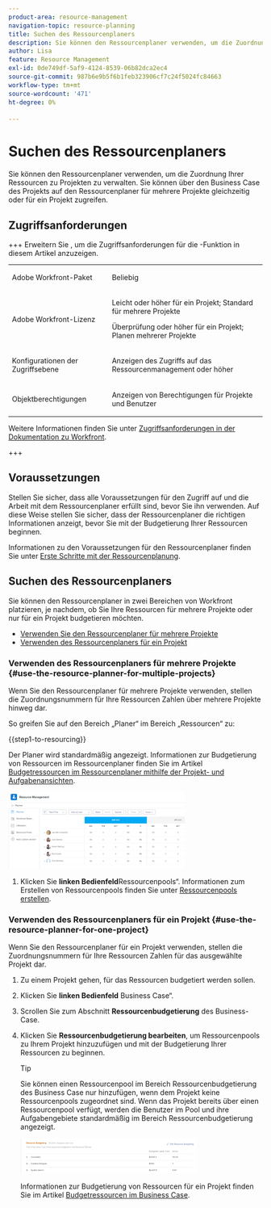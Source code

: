 ```yaml
---
product-area: resource-management
navigation-topic: resource-planning
title: Suchen des Ressourcenplaners
description: Sie können den Ressourcenplaner verwenden, um die Zuordnung Ihrer Ressourcen zu Projekten zu verwalten. Sie können über den Business Case des Projekts auf den Ressourcenplaner für mehrere Projekte gleichzeitig oder für ein Projekt zugreifen.
author: Lisa
feature: Resource Management
exl-id: 0de749df-5af9-4124-8539-06b82dca2ec4
source-git-commit: 987b6e9b5f6b1feb323906cf7c24f5024fc84663
workflow-type: tm+mt
source-wordcount: '471'
ht-degree: 0%

---
```


# Suchen des Ressourcenplaners

<!--
<p data-mc-conditions="QuicksilverOrClassic.Draft mode">(This came off this article: draft that content in the article when this comes live: /Content/Resource Mgmt/Resource Planning/get-started-resource-planner.html)</p>
-->

Sie können den Ressourcenplaner verwenden, um die Zuordnung Ihrer Ressourcen zu Projekten zu verwalten. Sie können über den Business Case des Projekts auf den Ressourcenplaner für mehrere Projekte gleichzeitig oder für ein Projekt zugreifen.

## Zugriffsanforderungen

+++ Erweitern Sie , um die Zugriffsanforderungen für die -Funktion in diesem Artikel anzuzeigen.

<table style="table-layout:auto"> 
 <col> 
 <col> 
 <tbody> 
  <tr> 
   <td>Adobe Workfront-Paket</td> 
   <td><p>Beliebig</p></td>
  </tr> 
  <tr> 
   <td>Adobe Workfront-Lizenz</td> 
   <td><p>Leicht oder höher für ein Projekt; Standard für mehrere Projekte</p>
       <p>Überprüfung oder höher für ein Projekt; Planen mehrerer Projekte</p></td>
  </tr> 
  <tr> 
   <td>Konfigurationen der Zugriffsebene</td> 
   <td> <p>Anzeigen des Zugriffs auf das Ressourcenmanagement oder höher</p> </td> 
  </tr> 
  <tr> 
   <td>Objektberechtigungen</td> 
   <td> <p>Anzeigen von Berechtigungen für Projekte und Benutzer </p> </td> 
  </tr> 
 </tbody> 
</table>

Weitere Informationen finden Sie unter [Zugriffsanforderungen in der Dokumentation zu Workfront](/help/quicksilver/administration-and-setup/add-users/access-levels-and-object-permissions/access-level-requirements-in-documentation.md).

+++

## Voraussetzungen

Stellen Sie sicher, dass alle Voraussetzungen für den Zugriff auf und die Arbeit mit dem Ressourcenplaner erfüllt sind, bevor Sie ihn verwenden. Auf diese Weise stellen Sie sicher, dass der Ressourcenplaner die richtigen Informationen anzeigt, bevor Sie mit der Budgetierung Ihrer Ressourcen beginnen.

Informationen zu den Voraussetzungen für den Ressourcenplaner finden Sie unter [Erste Schritte mit der Ressourcenplanung](../../resource-mgmt/resource-planning/get-started-resource-planning.md).

## Suchen des Ressourcenplaners

Sie können den Ressourcenplaner in zwei Bereichen von Workfront platzieren, je nachdem, ob Sie Ihre Ressourcen für mehrere Projekte oder nur für ein Projekt budgetieren möchten.

* [Verwenden Sie den Ressourcenplaner für mehrere Projekte](#use-the-resource-planner-for-multiple-projects)
* [Verwenden des Ressourcenplaners für ein Projekt](#use-the-resource-planner-for-one-project)

### Verwenden des Ressourcenplaners für mehrere Projekte {#use-the-resource-planner-for-multiple-projects}

Wenn Sie den Ressourcenplaner für mehrere Projekte verwenden, stellen die Zuordnungsnummern für Ihre Ressourcen Zahlen über mehrere Projekte hinweg dar.

So greifen Sie auf den Bereich „Planer“ im Bereich „Ressourcen“ zu:

{{step1-to-resourcing}}

Der Planer wird standardmäßig angezeigt.  Informationen zur Budgetierung von Ressourcen im Ressourcenplaner finden Sie im Artikel [Budgetressourcen im Ressourcenplaner mithilfe der Projekt- und Aufgabenansichten](../../resource-mgmt/resource-planning/budget-resources-project-role-views-resource-planner.md).

![Ressourcenplaner als Standard](assets/qs-resource-management-area-with-planner-as-default-350x152.png)

1. Klicken Sie **linken Bedienfeld**Ressourcenpools“.
Informationen zum Erstellen von Ressourcenpools finden Sie unter [Ressourcenpools erstellen](../../resource-mgmt/resource-planning/resource-pools/create-resource-pools.md).

### Verwenden des Ressourcenplaners für ein Projekt {#use-the-resource-planner-for-one-project}

Wenn Sie den Ressourcenplaner für ein Projekt verwenden, stellen die Zuordnungsnummern für Ihre Ressourcen Zahlen für das ausgewählte Projekt dar.

1. Zu einem Projekt gehen, für das Ressourcen budgetiert werden sollen.
1. Klicken Sie **linken Bedienfeld** Business Case“.
1. Scrollen Sie zum Abschnitt **Ressourcenbudgetierung** des Business-Case.
1. Klicken Sie **Ressourcenbudgetierung bearbeiten**, um Ressourcenpools zu Ihrem Projekt hinzuzufügen und mit der Budgetierung Ihrer Ressourcen zu beginnen.

   >[!TIP]
   >
   >Sie können einen Ressourcenpool im Bereich Ressourcenbudgetierung des Business Case nur hinzufügen, wenn dem Projekt keine Ressourcenpools zugeordnet sind. Wenn das Projekt bereits über einen Ressourcenpool verfügt, werden die Benutzer im Pool und ihre Aufgabengebiete standardmäßig im Bereich Ressourcenbudgetierung angezeigt.

   ![Ressourcenbudgetierung](assets/resource-budgeting-area-on-project-350x70.png)

   Informationen zur Budgetierung von Ressourcen für ein Projekt finden Sie im Artikel [Budgetressourcen im Business Case](../../manage-work/projects/define-a-business-case/budget-resources-in-business-case.md).
